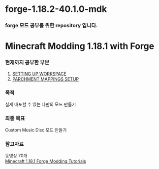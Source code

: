 # forge-1.18.2-40.1.0-mdk

### forge 모드 공부를 위한 repository 입니다.




# Minecraft Modding 1.18.1 with Forge
### 현재까지 공부한 부분 
1. [SETTING UP WORKSPACE](https://youtu.be/eqY17yWENEI)
2. [PARCHMENT MAPPINGS SETUP](https://youtu.be/x1B5DgyShG4)


### 목적
실제 배포할 수 있는 나만의 모드 만들기

### 최종 목표
Custom Music Disc 모드 만들기

### 참고자료
동영상 70개<br>
[Minecraft 1.18.1 Forge Modding Tutorials](https://youtube.com/playlist?list=PLKGarocXCE1Hut51TKKqZKqVZtKLZC48x)

